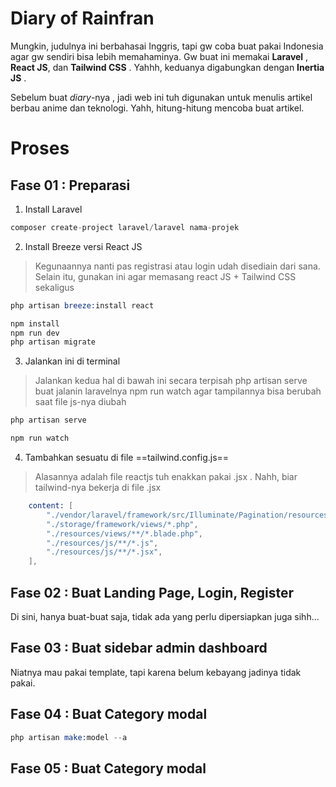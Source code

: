 # Diary of Rainfran

Mungkin, judulnya ini berbahasai Inggris, tapi gw coba buat pakai Indonesia agar gw sendiri bisa lebih memahaminya.
Gw buat ini memakai **Laravel** , **React JS**, dan **Tailwind CSS** . Yahhh, keduanya digabungkan dengan **Inertia JS** .

Sebelum buat _diary_-nya , jadi web ini tuh digunakan untuk menulis artikel berbau anime dan teknologi.
Yahh, hitung-hitung mencoba buat artikel.

# Proses

## Fase 01 : Preparasi

1. Install Laravel

```s
composer create-project laravel/laravel nama-projek
```

2. Install Breeze versi React JS

> Kegunaannya nanti pas registrasi atau login udah disediain dari sana.
> Selain itu, gunakan ini agar memasang react JS + Tailwind CSS sekaligus

```s
php artisan breeze:install react

npm install
npm run dev
php artisan migrate
```

3. Jalankan ini di terminal

> Jalankan kedua hal di bawah ini secara terpisah
> php artisan serve buat jalanin laravelnya
> npm run watch agar tampilannya bisa berubah saat file js-nya diubah

```s
php artisan serve
```

```s
npm run watch
```

4. Tambahkan sesuatu di file ==tailwind.config.js==

> Alasannya adalah file reactjs tuh enakkan pakai .jsx . Nahh, biar tailwind-nya bekerja di file .jsx

```s
    content: [
        "./vendor/laravel/framework/src/Illuminate/Pagination/resources/views/*.blade.php",
        "./storage/framework/views/*.php",
        "./resources/views/**/*.blade.php",
        "./resources/js/**/*.js",
        "./resources/js/**/*.jsx",
    ],
```

## Fase 02 : Buat Landing Page, Login, Register

Di sini, hanya buat-buat saja, tidak ada yang perlu dipersiapkan juga sihh...

## Fase 03 : Buat sidebar admin dashboard

Niatnya mau pakai template, tapi karena belum kebayang jadinya tidak pakai.

## Fase 04 : Buat Category modal

```s
php artisan make:model --a
```

## Fase 05 : Buat Category modal
